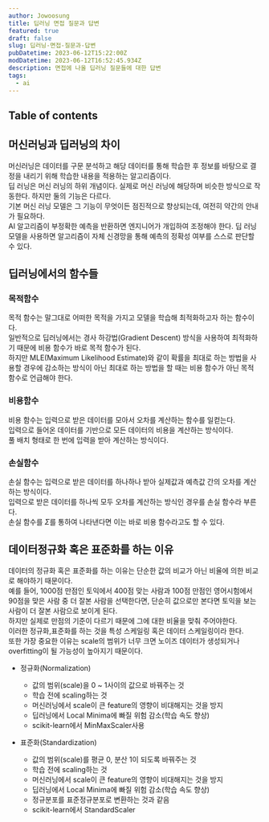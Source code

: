 ```yaml
---
author: Jowoosung
title: 딥러닝 면접 질문과 답변
featured: true
draft: false
slug: 딥러닝-면접-질문과-답변
pubDatetime: 2023-06-12T15:22:00Z
modDatetime: 2023-06-12T16:52:45.934Z
description: 면접에 나올 딥러닝 질문들에 대한 답변
tags: 
  - ai
---  
```


## Table of contents

## 머신러닝과 딥러닝의 차이  
머신러닝은 데이터를 구문 분석하고 해당 데이터를 통해 학습한 후 정보를 바탕으로 결정을 내리기 위해 학습한 내용을 적용하는 알고리즘이다.  
딥 러닝은 머신 러닝의 하위 개념이다. 실제로 머신 러닝에 해당하며 비슷한 방식으로 작동한다. 하지만 둘의 기능은 다르다.  
기본 머신 러닝 모델은 그 기능이 무엇이든 점진적으로 향상되는데, 여전히 약간의 안내가 필요하다.  
AI 알고리즘이 부정확한 예측을 반환하면 엔지니어가 개입하여 조정해야 한다. 딥 러닝 모델을 사용하면 알고리즘이 자체 신경망을 통해 예측의 정확성 여부를 스스로 판단할 수 있다.  

## 딥러닝에서의 함수들  
### 목적함수  
목적 함수는 말그대로 어떠한 목적을 가지고 모델을 학습해 최적화하고자 하는 함수이다.  
일반적으로 딥러닝에서는 경사 하강법(Gradient Descent) 방식을 사용하여 최적화하기 때문에 비용 함수가 바로 목적 함수가 된다.  
하지만 MLE(Maximum Likelihood Estimate)와 같이 확률을 최대로 하는 방법을 사용할 경우에 감소하는 방식이 아닌 최대로 하는 방법을 할 때는 비용 함수가 아닌 목적 함수로 언급해야 한다.  

### 비용함수  
비용 함수는 입력으로 받은 데이터를 모아서 오차를 계산하는 함수를 일컫는다.  
입력으로 들어온 데이터를 기반으로 모든 데이터의 비용을 계산하는 방식이다.  
풀 배치 형태로 한 번에 입력을 받아 계산하는 방식이다.  

### 손실함수  
손실 함수는 입력으로 받은 데이터를 하나하나 받아 실제값과 예측값 간의 오차를 계산하는 방식이다.  
입력으로 받은 데이터를 하나씩 모두 오차를 계산하는 방식인 경우를 손실 함수라 부른다.  
손실 함수를 $\Sigma$를 통하여 나타낸다면 이는 바로 비용 함수라고도 할 수 있다.  

## 데이터정규화 혹은 표준화를 하는 이유  
데이터의 정규화 혹은 표준화를 하는 이유는 단순한 값의 비교가 아닌 비율에 의한 비교로 해야하기 때문이다.  
예를 들어, 1000점 만점인 토익에서 400점 맞는 사람과 100점 만점인 영어시험에서 90점을 맞은 사람 중 더 잘본 사람을 선택한다면, 단순히 값으로만 본다면 토익을 보는 사람이 더 잘본 사람으로 보이게 된다.  
하지만 실제로 만점의 기준이 다르기 때문에 그에 대한 비율을 맞춰 주어야한다.  
이러한 정규화,표준화를 하는 것을 특성 스케일링 혹은 데이터 스케일링이라 한다.  
또한 가장 중요한 이유는 scale의 범위가 너무 크면 노이즈 데이터가 생성되거나 overfitting이 될 가능성이 높아지기 때문이다.  
- 정규화(Normalization)  
    - 값의 범위(scale)을 0 ~ 1사이의 값으로 바꿔주는 것  
    - 학습 전에 scaling하는 것  
    - 머신러닝에서 scale이 큰 feature의 영향이 비대해지는 것을 방지  
    - 딥러닝에서 Local Minima에 빠질 위험 감소(학습 속도 향상)  
    - scikit-learn에서 MinMaxScaler사용  

- 표준화(Standardization)  
    - 값의 범위(scale)를 평균 0, 분산 1이 되도록 바꿔주는 것  
    - 학습 전에 scaling하는 것  
    - 머신러닝에서 scale이 큰 feature의 영향이 비대해지는 것을 방지  
    - 딥러닝에서 Local Minima에 빠질 위험 감소(학습 속도 향상)  
    - 정규분포를 표준정규분포로 변환하는 것과 같음  
    - scikit-learn에서 StandardScaler  




